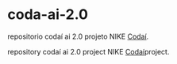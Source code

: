 # coda-ai-2.0

repositorio codaí ai 2.0 projeto NIKE [Codaí](https://codai.growdev.com.br/).

repository codaí ai 2.0 project NIKE [Codaí](https://codai.growdev.com.br/)project.
